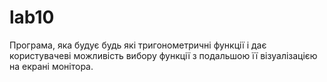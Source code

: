# lab10
Програма, яка будує будь які тригонометричні функції і дає користувачеві можливість вибору функції з подальшою її візуалізацією на екрані монітора.
